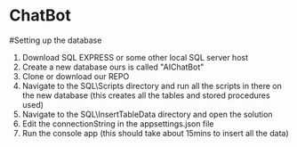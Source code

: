 # ChatBot

#Setting up the database
1. Download SQL EXPRESS or some other local SQL server host
2. Create a new database ours is called "AIChatBot"
3. Clone or download our REPO 
4. Navigate to the SQL\Scripts directory and run all the scripts in there on the new database (this creates all the tables and stored procedures used)
5. Navigate to the SQL\InsertTableData directory and open the solution
6. Edit the connectionString in the appsettings.json  file
7. Run the console app (this should take about 15mins to insert all the data)

